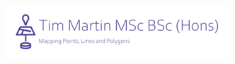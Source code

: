 ## [![Tim Martins's header](https://github.com/TimJMartin/TimJMartin/blob/master/GH_ReadMe_Profile.png)](https://timjmartin.gitbook.io/gis-playbook/)
